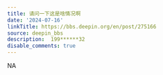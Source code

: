 ```yaml
---
title: 请问一下这是啥情况啊
date: '2024-07-16'
linkTitle: https://bbs.deepin.org/en/post/275166
source: deepin_bbs
description:  199******32 
disable_comments: true
---
```

NA
